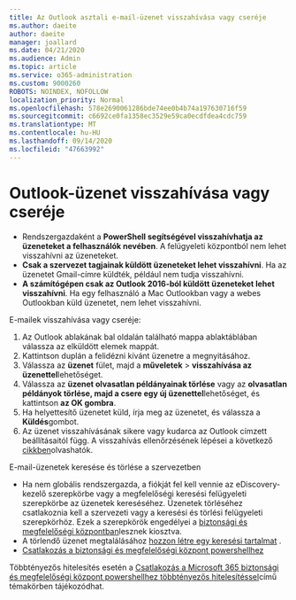 ```yaml
---
title: Az Outlook asztali e-mail-üzenet visszahívása vagy cseréje
ms.author: daeite
author: daeite
manager: joallard
ms.date: 04/21/2020
ms.audience: Admin
ms.topic: article
ms.service: o365-administration
ms.custom: 9000260
ROBOTS: NOINDEX, NOFOLLOW
localization_priority: Normal
ms.openlocfilehash: 578e2690061286bde74ee0b4b74a197630716f59
ms.sourcegitcommit: c6692ce0fa1358ec3529e59ca0ecdfdea4cdc759
ms.translationtype: MT
ms.contentlocale: hu-HU
ms.lasthandoff: 09/14/2020
ms.locfileid: "47663992"
---
```

# <a name="recall-or-replace-an-outlook-email-message"></a>Outlook-üzenet visszahívása vagy cseréje

- Rendszergazdaként a **PowerShell segítségével visszahívhatja az üzeneteket a felhasználók nevében**. A felügyeleti központból nem lehet visszahívni az üzeneteket.
- **Csak a szervezet tagjainak küldött üzeneteket lehet visszahívni**. Ha az üzenetet Gmail-címre küldték, például nem tudja visszahívni.
- **A számítógépen csak az Outlook 2016-ból küldött üzeneteket lehet visszahívni**. Ha egy felhasználó a Mac Outlookban vagy a webes Outlookban küld üzenetet, nem lehet visszahívni.

E-mailek visszahívása vagy cseréje:

1. Az Outlook ablakának bal oldalán található mappa ablaktáblában válassza az elküldött elemek mappát.
1. Kattintson duplán a felidézni kívánt üzenetre a megnyitásához.
1. Válassza az **üzenet** fület, majd a **műveletek**  >  **visszahívása az üzenettel**lehetőséget.
1. Válassza az **üzenet olvasatlan példányainak törlése** vagy az **olvasatlan példányok törlése, majd a csere egy új üzenettel**lehetőséget, és kattintson **az OK gombra**.
1. Ha helyettesítő üzenetet küld, írja meg az üzenetet, és válassza a **Küldés**gombot.
1. Az üzenet visszahívásának sikere vagy kudarca az Outlook címzett beállításaitól függ. A visszahívás ellenőrzésének lépései a következő [cikkben](https://support.office.com/article/35027f88-d655-4554-b4f8-6c0729a723a0)olvashatók.

E-mail-üzenetek keresése és törlése a szervezetben

- Ha nem globális rendszergazda, a fiókját fel kell vennie az eDiscovery-kezelő szerepkörbe vagy a megfelelőségi keresési felügyeleti szerepkörbe az üzenetek kereséséhez. Üzenetek törléséhez csatlakoznia kell a szervezeti vagy a keresési és törlési felügyeleti szerepkörhöz. Ezek a szerepkörök engedélyei a [biztonsági és megfelelőségi központban](https://go.microsoft.com/fwlink/?linkid=2083731)lesznek kiosztva.
- A törlendő üzenet megtalálásához [hozzon létre egy keresési tartalmat](https://docs.microsoft.com/microsoft-365/compliance/content-search) .
- [Csatlakozás a biztonsági és megfelelőségi központ powershellhez](https://docs.microsoft.com/powershell/exchange/office-365-scc/connect-to-scc-powershell/connect-to-scc-powershell?view=exchange-ps)

Többtényezős hitelesítés esetén a [Csatlakozás a Microsoft 365 biztonsági és megfelelőségi központ powershellhez többtényezős hitelesítéssel](https://docs.microsoft.com/powershell/exchange/office-365-scc/connect-to-scc-powershell/mfa-connect-to-scc-powershell?view=exchange-ps)című témakörben tájékozódhat.